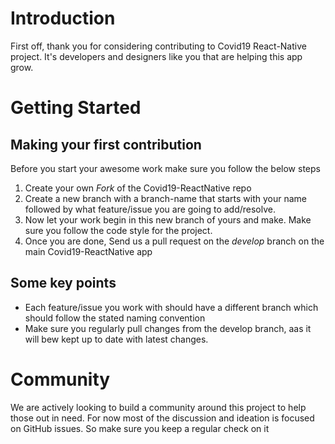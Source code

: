 # Introduction
First off, thank you for considering contributing to Covid19 React-Native project. It's developers and designers like you that are helping this app grow.

# Getting Started

## Making your first contribution
Before you start your awesome work make sure you follow the below steps
1. Create your own *Fork* of the Covid19-ReactNative repo
2. Create a new branch with a branch-name that starts with your name followed by what feature/issue you are going to add/resolve.
3. Now let your work begin in this new branch of yours and make. Make sure you follow the code style for the project.
4. Once you are done, Send us a pull request on the *develop* branch on the main Covid19-ReactNative app

## Some key points
* Each feature/issue you work with should have a different branch which should follow the stated naming convention
* Make sure you regularly pull changes from the develop branch, aas it will bew kept up to date with latest changes.

# Community
We are actively looking to build a community around this project to help those out in need. For now most of the discussion and ideation is focused on GitHub issues. So make sure you keep a regular check on it